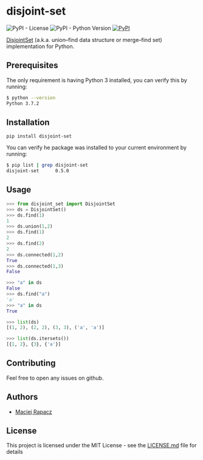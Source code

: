 # disjoint-set

![PyPI - License](https://img.shields.io/pypi/l/disjoint_set.svg)
![PyPI - Python Version](https://img.shields.io/pypi/pyversions/disjoint_set.svg)
[![PyPI](https://img.shields.io/pypi/v/disjoint_set.svg)](https://pypi.org/project/disjoint-set/)

[DisjointSet](https://en.wikipedia.org/wiki/Disjoint-set_data_structure) (a.k.a. union–find data structure or merge–find set) implementation for Python.

## Prerequisites

The only requirement is having Python 3 installed, you can verify this by running:
```bash
$ python --version
Python 3.7.2
```

## Installation

```
pip install disjoint-set
```

You can verify he package was installed to your current environment by running:
```bash
$ pip list | grep disjoint-set
disjoint-set      0.5.0
```

## Usage

```python
>>> from disjoint_set import DisjointSet
>>> ds = DisjointSet()
>>> ds.find(1)
1
>>> ds.union(1,2)
>>> ds.find(1)
2
>>> ds.find(2)
2
>>> ds.connected(1,2)
True
>>> ds.connected(1,3)
False

>>> "a" in ds
False
>>> ds.find("a")
'a'
>>> "a" in ds
True

>>> list(ds)
[(1, 2), (2, 2), (3, 3), ('a', 'a')]

>>> list(ds.itersets())
[{1, 2}, {3}, {'a'}]

```

## Contributing

Feel free to open any issues on github.

## Authors

* [Maciej Rapacz](https://github.com/mrapacz/)


## License

This project is licensed under the MIT License - see the [LICENSE.md](LICENSE.md) file for details
